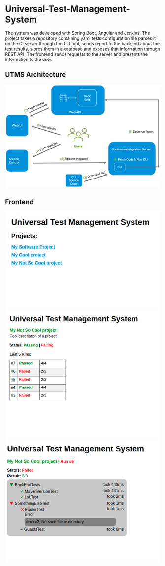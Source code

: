 # Universal-Test-Management-System

The system was developed with Spring Boot, Angular and Jenkins. The project takes a
repository containing yaml tests configuration file parses it on the CI server through the CLI tool, sends
report to the backend about the test results, stores them in a database and exposes that information through REST
API. The frontend sends requests to the server and presents the information to the user.

## UTMS Architecture

![Architecture.png](https://github.com/gabbigum/Universal-Test-Management-System/blob/master/images/Architecture.png)

## Frontend
![home.png](https://github.com/gabbigum/Universal-Test-Management-System/blob/master/images/home.png)
![project-details.png](https://github.com/gabbigum/Universal-Test-Management-System/blob/master/images/project-details.png)
![test-run-details.png](https://github.com/gabbigum/Universal-Test-Management-System/blob/master/images/test-run-details.png)

